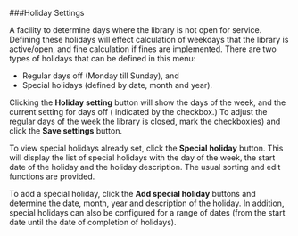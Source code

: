 ###Holiday Settings

A facility to determine days where the library is not open for service. Defining these holidays will effect calculation of weekdays that the library is active/open, and fine calculation if fines are implemented. There are two types of holidays that can be defined in this menu:
- Regular days off (Monday till Sunday), and 
- Special holidays (defined by date, month and year).

Clicking the **Holiday setting** button will show the days of the week, and the current setting for days off ( indicated by the checkbox.) To adjust the regular days of the week the library is closed, mark the checkbox(es) and click the **Save settings** button.

To view special holidays already set, click the **Special holiday** button. This will display the list of  special holidays with the day of the week, the start date of the holiday and the holiday description. The usual sorting and edit functions are provided.

To add a special holiday, click the **Add special holiday** buttons and  determine the date, month, year and description of the holiday. In addition, special holidays can also be configured for a range of dates (from the start date until the date of completion of holidays).


